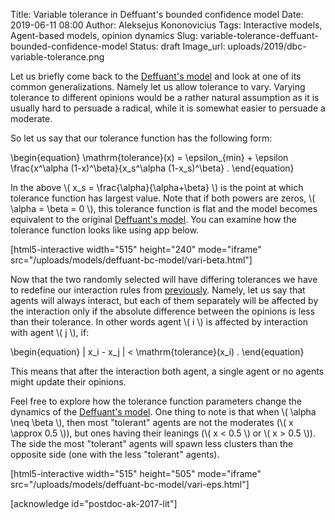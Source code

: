 Title: Variable tolerance in Deffuant's bounded confidence model
Date: 2019-06-11 08:00
Author: Aleksejus Kononovicius
Tags: Interactive models, Agent-based models, opinion dynamics
Slug: variable-tolerance-deffuant-bounded-confidence-model
Status: draft
Image_url: uploads/2019/dbc-variable-tolerance.png

Let us briefly come back to the [Deffuant's model]({filename}/articles/2019/deffuant-bc-model.md)
and look at one of its common generalizations. Namely let us allow tolerance to
vary. Varying tolerance to different opinions would be a rather natural
assumption as it is usually hard to persuade a radical, while it is somewhat
easier to persuade a moderate.<!--more-->

So let us say that our tolerance function has the following form:

\begin{equation}
\mathrm{tolerance}(x) = \epsilon\_{min} + \epsilon \frac{x^\alpha (1-x)^\beta}{x\_s^\alpha (1-x\_s)^\beta} .
\end{equation}

In the above \\\( x\_s = \frac{\alpha}{\alpha+\beta} \\\) is the point at which
tolerance function has largest value. Note that if both powers are zeros,
\\\( \alpha = \beta = 0 \\\), this tolerance function is flat and the model
becomes equivalent to the original [Deffuant's model]({filename}/articles/2019/deffuant-bc-model.md).
You can examine how the tolerance function looks like using app below.

[html5-interactive width="515" height="240" mode="iframe"
src="/uploads/models/deffuant-bc-model/vari-beta.html"]

Now that the two randomly selected will have differing tolerances we have to
redefine our interaction rules from [previously]({filename}/articles/2019/deffuant-bc-model.md).
Namely, let us say that agents will always interact, but each of them separately
will be affected by the interaction only if the absolute difference between the
opinions is less than their tolerance. In other words agent \\\( i \\\) is
affected by interaction with agent \\\( j \\\), if:

\begin{equation}
| x\_i - x\_j | < \mathrm{tolerance}(x\_i) .
\end{equation}

This means that after the interaction both agent, a single agent or no agents
might update their opinions.

Feel free to explore how the tolerance function parameters change the dynamics
of the [Deffuant's model]({filename}/articles/2019/deffuant-bc-model.md). One
thing to note is that when \\\( \alpha \neq \beta \\\), then most "tolerant"
agents are not the moderates (\\\( x \approx 0.5 \\\)), but ones having their
leanings (\\\( x < 0.5 \\\) or \\\( x > 0.5 \\\)). The side the most "tolerant"
agents will spawn less clusters than the opposite side (one with the less
"tolerant" agents).

[html5-interactive width="515" height="505" mode="iframe"
src="/uploads/models/deffuant-bc-model/vari-eps.html"]

[acknowledge id="postdoc-ak-2017-lit"]
